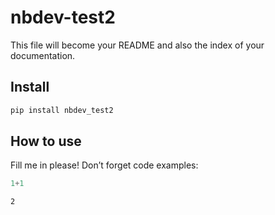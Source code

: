 nbdev-test2
================

<!-- WARNING: THIS FILE WAS AUTOGENERATED! DO NOT EDIT! -->

This file will become your README and also the index of your
documentation.

## Install

``` sh
pip install nbdev_test2
```

## How to use

Fill me in please! Don’t forget code examples:

``` python
1+1
```

    2
